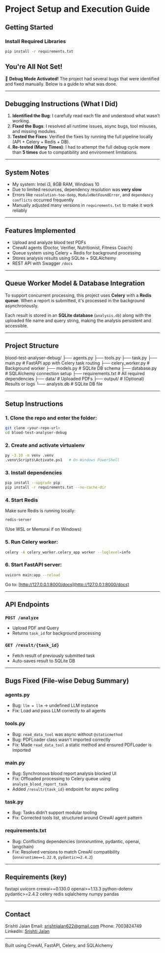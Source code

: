 # Project Setup and Execution Guide

## Getting Started

### Install Required Libraries

```sh
pip install -r requirements.txt
```

## You're All Not Set!

🐛 **Debug Mode Activated!** The project had several bugs that were identified and fixed manually. Below is a guide to what was done.

---

## Debugging Instructions (What I Did)

1. **Identified the Bug**: I carefully read each file and understood what wasn’t working.
2. **Fixed the Bugs**: I resolved all runtime issues, async bugs, tool misuses, and missing modules.
3. **Tested the Fixes**: Verified the fixes by running the full pipeline locally (API + Celery + Redis + DB).
4. **Re-tested (Many Times)**: I had to attempt the full debug cycle more than **5 times** due to compatibility and environment limitations.

---

## System Notes

* My system: Intel i3, 8GB RAM, Windows 10
* Due to limited resources, dependency resolution was **very slow**
* Errors like `resolution-too-deep`, `ModuleNotFoundError`, and `dependency conflicts` occurred frequently
* Manually adjusted many versions in `requirements.txt` to make it work reliably

---

## Features Implemented

* Upload and analyze blood test PDFs
* CrewAI agents (Doctor, Verifier, Nutritionist, Fitness Coach)
* Queue system using Celery + Redis for background processing
* Stores analysis results using SQLite + SQLAlchemy
* REST API with Swagger `/docs`

---

## Queue Worker Model & Database Integration

To support concurrent processing, this project uses **Celery** with a **Redis queue**. When a report is submitted, it's processed in the background asynchronously.

Each result is stored in an **SQLite database** (`analysis.db`) along with the uploaded file name and query string, making the analysis persistent and accessible.

---

## Project Structure


blood-test-analyser-debug/
├── agents.py
├── tools.py
├── task.py
├── main.py               # FastAPI app with Celery task routing
├── celery_worker.py      # Background worker
├── models.py             # SQLite DB schema
├── database.py           # SQLAlchemy connection setup
├── requirements.txt      # All required dependencies
├── data/                 # Uploaded PDFs
├── output/               # (Optional) Results or logs
└── analysis.db           # SQLite DB file


---

## Setup Instructions

### 1. Clone the repo and enter the folder:

```bash
git clone <your-repo-url>
cd blood-test-analyser-debug
```

### 2. Create and activate virtualenv

```bash
py -3.10 -m venv .venv
.venv\Scripts\Activate.ps1   # On Windows PowerShell
```

### 3. Install dependencies

```bash
pip install --upgrade pip
pip install -r requirements.txt --no-cache-dir
```

### 4. Start Redis

Make sure Redis is running locally:

```bash
redis-server
```

(Use WSL or Memurai if on Windows)

### 5. Run Celery worker:

```bash
celery -A celery_worker.celery_app worker --loglevel=info
```

### 6. Start FastAPI server:

```bash
uvicorn main:app --reload
```

Go to: [http://127.0.0.1:8000/docs](http://127.0.0.1:8000/docs)

---

## API Endpoints

### `POST /analyze`

* Upload PDF and Query
* Returns `task_id` for background processing

### `GET /result/{task_id}`

* Fetch result of previously submitted task
* Auto-saves result to SQLite DB

---

## Bugs Fixed (File-wise Debug Summary)

### agents.py

* Bug: `llm = llm` → undefined LLM instance
* Fix: Load and pass LLM correctly to all agents

### tools.py

* Bug: `read_data_tool` was async without `@staticmethod`
* Bug: PDFLoader class wasn't imported correctly
* Fix: Made `read_data_tool` a static method and ensured PDFLoader is imported

### main.py

* Bug: Synchronous blood report analysis blocked UI
* Fix: Offloaded processing to Celery queue using `analyze_blood_report_task`
* Added `/result/{task_id}` endpoint for async polling

### task.py

* Bug: Tasks didn’t support modular tooling
* Fix: Corrected tools list, structured around CrewAI agent pattern

### requirements.txt

* Bug: Conflicting dependencies (onnxruntime, pydantic, openai, langchain)
* Fix: Resolved versions to match CrewAI compatibility (`onnxruntime==1.22.0`, `pydantic>=2.4.2`)

---

## Requirements (key)

fastapi
uvicorn
crewai==0.130.0
openai>=1.13.3
python-dotenv
pydantic>=2.4.2
celery
redis
sqlalchemy
numpy
pandas

---

## Contact

Srishti Jalan
Email: [srishtijalan622@gmail.com](mailto:srishtijalan622@gmail.com)
Phone: 7003824749
LinkedIn: [Srishti Jalan](https://www.linkedin.com/in/srishti-jalan)

---

Built using CrewAI, FastAPI, Celery, and SQLAlchemy

